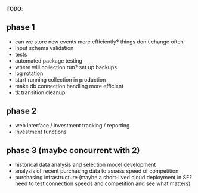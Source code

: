 **TODO**:

## phase 1
* can we store new events more efficiently? things don't change often
* input schema validation
* tests
* automated package testing
* where will collection run? set up backups
* log rotation
* start running collection in production
* make db connection handling more efficient
* tk transition cleanup

## phase 2
* web interface / investment tracking / reporting
* investment functions

## phase 3 (maybe concurrent with 2)
* historical data analysis and selection model development
* analysis of recent purchasing data to assess speed of competition 
* purchasing infrastructure (maybe a short-lived cloud deployment in SF? need
  to test connection speeds and competition and see what matters)
